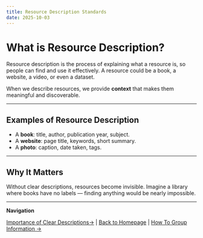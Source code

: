 ```yaml
---
title: Resource Description Standards
date: 2025-10-03
---
```

# What is Resource Description?

Resource description is the process of explaining what a resource is, so people can find and use it effectively. A resource could be a book, a website, a video, or even a dataset.  

When we describe resources, we provide **context** that makes them meaningful and discoverable.  

---

## Examples of Resource Description

- A **book**: title, author, publication year, subject.  
- A **website**: page title, keywords, short summary.  
- A **photo**: caption, date taken, tags.  

---

## Why It Matters

Without clear descriptions, resources become invisible. Imagine a library where books have no labels — finding anything would be nearly impossible.  

---

**Navigation**  

 [Importance of Clear Descriptions→](describing-resources/page8.md) | [Back to Homepage](../index.md) | [How To Group Information →](creating-categories/index.md)
 